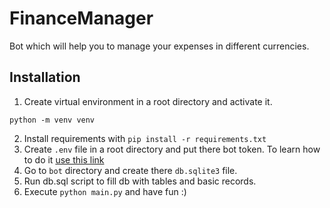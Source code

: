 # FinanceManager

Bot which will help you to manage your expenses in different currencies.

## Installation
1. Create virtual environment in a root directory and activate it.
```
python -m venv venv
```
2. Install requirements with `pip install -r requirements.txt`
3. Create `.env` file in a root directory and put there bot token. To learn how to do it [use this link](https://core.telegram.org/bots#how-do-i-create-a-bot)
4. Go to `bot` directory and create there `db.sqlite3` file.
5. Run db.sql script to fill db with tables and basic records.
6. Execute `python main.py` and have fun :)
